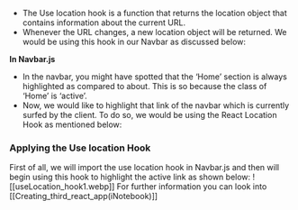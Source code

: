 - The Use location hook is a function that returns the location object that contains information about the current URL.
- Whenever the URL changes, a new location object will be returned. We would be using this hook in our Navbar as discussed below:

**In Navbar.js**
   - In the navbar, you might have spotted that the ‘Home’ section is always highlighted as compared to about. This is so because the class of ‘Home’ is ‘active’.
   - Now, we would like to highlight that link of the navbar which is currently surfed by the client. To do so, we would be using the React Location Hook as mentioned below:

### Applying the Use location Hook
   First of all, we will import the use location hook in Navbar.js and then will begin using this hook to highlight the active link as shown below:
   ![[useLocation_hook1.webp]]
   For further information you can look into [[Creating_third_react_app(iNotebook)]]